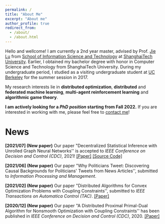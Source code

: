 ```yaml
---
permalink: /
title: "About Me"
excerpt: "About me"
author_profile: true
redirect_from: 
  - /about/
  - /about.html
---
```


Hello and wellcome! I am currently a 2nd year master, advised by Prof. [Jie Lu](https://sist.shanghaitech.edu.cn/sist_en/2020/0814/c7582a54862/page.htm) from [School of Information Science and Technology](https://sist.shanghaitech.edu.cn/sist_en/main.htm) at [ShanghaiTech University](https://www.shanghaitech.edu.cn/). Earlier, I obtained my bachelor degree with honor in Computer Science and Technology from ShanghaiTech University. During my undergraduate period, I studied as a visiting undergraduate student at [UC Berkeley](https://www.berkeley.edu/) for the summer session in 2017.

My research interests lie in **distributed optimization**, **distributed** and **federated machine learning**, **multi-agent reinforcement learning** and **algorithmic game theory**.

**I am actively looking for a *PhD position* starting from Fall 2022.** If you are interested in working with me, please feel free to [contact me](mailto:wanghe@shanghaitech.edu.cn)!



# News

**[2021/07] (New paper)** Our paper "Decentralized Statistical Inference with Unrolled Graph Neural Networks'' is accepted to *IEEE Conference on Decision and Control (CDC)*, 2021!  [[Paper]](https://arxiv.org/pdf/2104.01555.pdf) [[Source Code]](https://github.com/IrisWangHe/Learning-based-DOP-Framework)

**[2021/06] (New paper)** Our paper "Why Politicians Tweet: Discovering Causal Backgrounds for Politicians' Tweets from News Articles'', submitted to *Information Processing and Management*.

**[2021/02] (New paper)** Our paper "Distributed Algorithms for Convex Optimization Problems with Coupling Constraints'', submitted to *IEEE Transactions on Automatica Control (TAC)*.  [[Paper]](https://arxiv.org/pdf/2102.12989.pdf)

**[2020/12] (New paper)** Our paper "A Distributed Proximal Primal-Dual Algorithm for Nonsmooth Optimization with Coupling Constraints'' has been published in *IEEE Conference on Decision and Control (CDC)*, 2020.  [[Paper]](https://ieeexplore.ieee.org/abstract/document/9303937)

